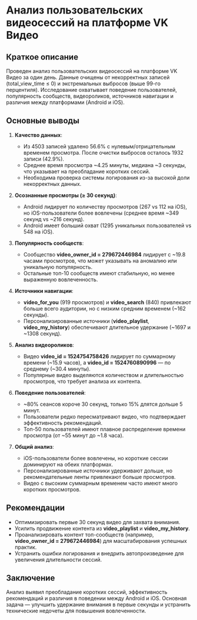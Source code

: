 # Анализ пользовательских видеосессий на платформе VK Видео

## Краткое описание
Проведен анализ пользовательских видеосессий на платформе VK Видео за один день. Данные очищены от некорректных записей (total_view_time ≤ 0) и экстремальных выбросов (выше 99-го перцентиля). Исследование охватывает поведение пользователей, популярность сообществ, видеороликов, источников навигации и различия между платформами (Android и iOS).

## Основные выводы
1. **Качество данных**:  
   - Из 4503 записей удалено 56.6% с нулевым/отрицательным временем просмотра. После очистки выбросов осталось 1932 записи (42.9%).  
   - Среднее время просмотра ~4.25 минуты, медиана ~3 секунды, что указывает на преобладание коротких сессий.  
   - Необходима проверка системы логирования из-за высокой доли некорректных данных.

2. **Осознанные просмотры (≥ 30 секунд)**:  
   - Android лидирует по количеству просмотров (267 vs 112 на iOS), но iOS-пользователи более вовлечены (среднее время ~349 секунд vs ~216 секунд).  
   - Android имеет больший охват (1295 уникальных пользователей vs 548 на iOS).

3. **Популярность сообществ**:  
   - Сообщество **video_owner_id = 279672446984** лидирует с ~19.8 часами просмотров, что может указывать на аномалию или уникальную популярность.  
   - Остальные топ-10 сообществ имеют стабильную, но менее выраженную вовлеченность.

4. **Источники навигации**:  
   - **video_for_you** (919 просмотров) и **video_search** (840) привлекают больше всего аудитории, но с низким средним временем (~162 секунды).  
   - Персонализированные источники (**video_playlist**, **video_my_history**) обеспечивают длительное удержание (~1697 и ~1308 секунд).

5. **Анализ видеороликов**:  
   - Видео **video_id = 1524754758426** лидирует по суммарному времени (~15.9 часов), а **video_id = 1524760890996** — по среднему (~30.4 минуты).  
   - Популярные видео выделяются количеством и длительностью просмотров, что требует анализа их контента.

6. **Поведение пользователей**:  
   - ~80% сеансов короче 30 секунд, только 15% длятся дольше 5 минут.  
   - Пользователи редко пересматривают видео, что подтверждает эффективность рекомендаций.  
   - Топ-50 пользователей имеют плавное распределение времени просмотра (от ~55 минут до ~1.8 часа).

7. **Общий анализ**:  
   - iOS-пользователи более вовлечены, но короткие сессии доминируют на обеих платформах.  
   - Персонализированные источники удерживают дольше, но рекомендательные ленты привлекают больше просмотров.  
   - Видео с высоким суммарным временем часто имеют много коротких просмотров.

## Рекомендации
- Оптимизировать первые 30 секунд видео для захвата внимания.  
- Усилить продвижение контента из **video_playlist** и **video_my_history**.  
- Проанализировать контент топ-сообществ (например, **video_owner_id = 279672446984**) для масштабирования успешных практик.  
- Устранить ошибки логирования и внедрить автопроизведение для увеличения длительности сессий.

## Заключение
Анализ выявил преобладание коротких сессий, эффективность рекомендаций и различия в поведении между Android и iOS. Основная задача — улучшить удержание внимания в первые секунды и устранить технические недочеты для повышения вовлеченности.
